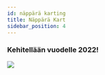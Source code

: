 ```yaml
---
id: näppärä karting
title: Näppärä Kart
sidebar_position: 4
---
```


### Kehitellään vuodelle 2022!

![](/img/niftykart_v01.png)
